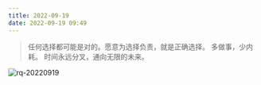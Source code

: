 ```yaml
---
title: 2022-09-19
date: 2022-09-19 09:49
---
```


> 任何选择都可能是对的。愿意为选择负责，就是正确选择。
> 多做事，少内耗。 
> 时间永远分叉，通向无限的未来。

![rq-20220919](http://images.iotop.work/uPic/2022919-rq-20220919.jpg)
